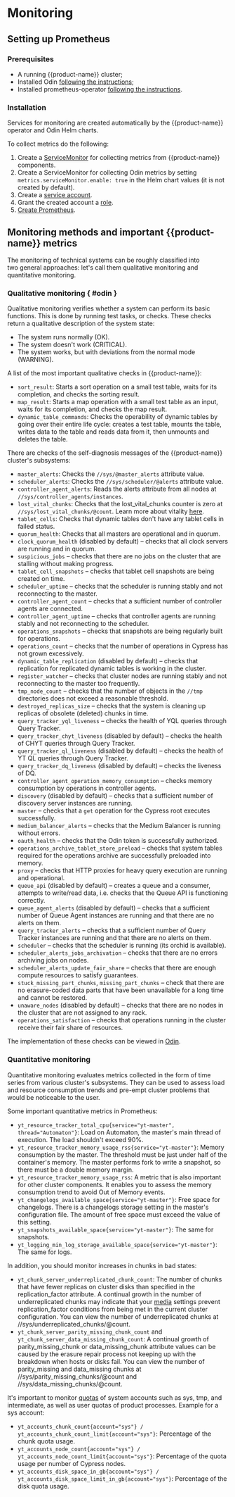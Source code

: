 # Monitoring

## Setting up Prometheus
### Prerequisites
- A running {{product-name}} cluster;
- Installed Odin [following the instructions](../../admin-guide/install-odin.md);
- Installed prometheus-operator [following the instructions](https://github.com/prometheus-operator/prometheus-operator#quickstart).

### Installation

Services for monitoring are created automatically by the {{product-name}} operator and Odin Helm charts.

To collect metrics do the following:
1. Create a [ServiceMonitor](https://github.com/ytsaurus/ytsaurus-k8s-operator/blob/main/config/samples/prometheus/prometheus_service_monitor.yaml) for collecting metrics from {{product-name}} components.
2. Create a ServiceMonitor for collecting Odin metrics by setting `metrics.serviceMonitor.enable: true` in the Helm chart values (it is not created by default).
3. Create a [service account](https://github.com/ytsaurus/ytsaurus-k8s-operator/blob/main/config/samples/prometheus/prometheus_service_account.yaml).
4. Grant the created account a [role](https://github.com/ytsaurus/ytsaurus-k8s-operator/blob/main/config/samples/prometheus/prometheus_role_binding.yaml).
5. [Create Prometheus](https://github.com/ytsaurus/ytsaurus-k8s-operator/blob/main/config/samples/prometheus/prometheus.yaml).

## Monitoring methods and important {{product-name}} metrics

The monitoring of technical systems can be roughly classified into two general approaches: let's call them qualitative monitoring and quantitative monitoring.

### Qualitative monitoring { #odin }

Qualitative monitoring verifies whether a system can perform its basic functions. This is done by running test tasks, or checks. These checks return a qualitative description of the system state:

- The system runs normally (OK).
- The system doesn't work (CRITICAL).
- The system works, but with deviations from the normal mode (WARNING).

A list of the most important qualitative checks in {{product-name}}:

- `sort_result`: Starts a sort operation on a small test table, waits for its completion, and checks the sorting result.
- `map_result`: Starts a map operation with a small test table as an input, waits for its completion, and checks the map result.
- `dynamic_table_commands`: Checks the operability of dynamic tables by going over their entire life cycle: creates a test table, mounts the table, writes data to the table and reads data from it, then unmounts and deletes the table.

There are checks of the self-diagnosis messages of the {{product-name}} cluster's subsystems:

- `master_alerts`: Checks the `//sys/@master_alerts` attribute value.
- `scheduler_alerts`: Checks the `//sys/scheduler/@alerts` attribute value.
- `controller_agent_alerts`: Reads the alerts attribute from all nodes at `//sys/controller_agents/instances`.
- `lost_vital_chunks`: Checks that the lost_vital_chunks counter is zero at `//sys/lost_vital_chunks/@count`. Learn more about vitality [here](../../user-guide/storage/chunks.md#vitality).
- `tablet_cells`: Checks that dynamic tables don't have any tablet cells in failed status.
- `quorum_health`: Checks that all masters are operational and in quorum.
- `clock_quorum_health` (disabled by default) – checks that all clock servers are running and in quorum.
- `suspicious_jobs` – checks that there are no jobs on the cluster that are stalling without making progress.
- `tablet_cell_snapshots` – checks that tablet cell snapshots are being created on time.
- `scheduler_uptime` – checks that the scheduler is running stably and not reconnecting to the master.
- `controller_agent_count` – checks that a sufficient number of controller agents are connected.
- `controller_agent_uptime` – checks that controller agents are running stably and not reconnecting to the scheduler.
- `operations_snapshots` – checks that snapshots are being regularly built for operations.
- `operations_count` – checks that the number of operations in Cypress has not grown excessively.
- `dynamic_table_replication` (disabled by default) – checks that replication for replicated dynamic tables is working in the cluster.
- `register_watcher` – checks that cluster nodes are running stably and not reconnecting to the master too frequently.
- `tmp_node_count` – checks that the number of objects in the `//tmp` directories does not exceed a reasonable threshold.
- `destroyed_replicas_size` – checks that the system is cleaning up replicas of obsolete (deleted) chunks in time.
- `query_tracker_yql_liveness` – checks the health of YQL queries through Query Tracker.
- `query_tracker_chyt_liveness` (disabled by default) – checks the health of CHYT queries through Query Tracker.
- `query_tracker_ql_liveness` (disabled by default) – checks the health of YT QL queries through Query Tracker.
- `query_tracker_dq_liveness` (disabled by default) – checks the liveness of DQ.
- `controller_agent_operation_memory_consumption` – checks memory consumption by operations in controller agents.
- `discovery` (disabled by default) – checks that a sufficient number of discovery server instances are running.
- `master` – checks that a `get` operation for the Cypress root executes successfully.
- `medium_balancer_alerts` – checks that the Medium Balancer is running without errors.
- `oauth_health` – checks that the Odin token is successfully authorized.
- `operations_archive_tablet_store_preload` – checks that system tables required for the operations archive are successfully preloaded into memory.
- `proxy` – checks that HTTP proxies for heavy query execution are running and operational.
- `queue_api` (disabled by default) – creates a queue and a consumer, attempts to write/read data, i.e. checks that the Queue API is functioning correctly.
- `queue_agent_alerts` (disabled by default) – checks that a sufficient number of Queue Agent instances are running and that there are no alerts on them.
- `query_tracker_alerts` – checks that a sufficient number of Query Tracker instances are running and that there are no alerts on them.
- `scheduler` – checks that the scheduler is running (its orchid is available).
- `scheduler_alerts_jobs_archivation` – checks that there are no errors archiving jobs on nodes.
- `scheduler_alerts_update_fair_share` – checks that there are enough compute resources to satisfy guarantees.
- `stuck_missing_part_chunks`, `missing_part_chunks` – check that there are no erasure-coded data parts that have been unavailable for a long time and cannot be restored.
- `unaware_nodes` (disabled by default) – checks that there are no nodes in the cluster that are not assigned to any rack.
- `operations_satisfaction` – checks that operations running in the cluster receive their fair share of resources.

The implementation of these checks can be viewed in [Odin](https://github.com/ytsaurus/ytsaurus/tree/main/yt/odin).

### Quantitative monitoring

Quantitative monitoring evaluates metrics collected in the form of time series from various cluster's subsystems. They can be used to assess load and resource consumption trends and pre-empt cluster problems that would be noticeable to the user.

Some important quantitative metrics in Prometheus:

- `yt_resource_tracker_total_cpu{service="yt-master", thread="Automaton"}`: Load on Automaton, the master's main thread of execution. The load shouldn't exceed 90%.
- `yt_resource_tracker_memory_usage_rss{service="yt-master"}`: Memory consumption by the master. The threshold must be just under half of the container's memory. The master performs fork to write a snapshot, so there must be a double memory margin.
- `yt_resource_tracker_memory_usage_rss`: A metric that is also important for other cluster components. It enables you to assess the memory consumption trend to avoid Out of Memory events.
- `yt_changelogs_available_space{service="yt-master"}`: Free space for changelogs. There is a changelogs storage setting in the master's configuration file. The amount of free space must exceed the value of this setting.
- `yt_snapshots_available_space{service="yt-master"}`: The same for snapshots.
- `yt_logging_min_log_storage_available_space{service="yt-master"}`: The same for logs.

In addition, you should monitor increases in chunks in bad states:

- `yt_chunk_server_underreplicated_chunk_count`: The number of chunks that have fewer replicas on cluster disks than specified in the replication_factor attribute. A continual growth in the number of underreplicated chunks may indicate that your [media](../../user-guide/storage/media.md) settings prevent replication_factor conditions from being met in the current cluster configuration. You can view the number of underreplicated chunks at //sys/underreplicated_chunks/@count.
- `yt_chunk_server_parity_missing_chunk_count` and `yt_chunk_server_data_missing_chunk_count`: A continual growth of parity_missing_chunk or data_missing_chunk attribute values can be caused by the erasure repair process not keeping up with the breakdown when hosts or disks fail. You can view the number of parity_missing and data_missing chunks at //sys/parity_missing_chunks/@count and //sys/data_missing_chunks/@count.

It's important to monitor [quotas](../../user-guide/storage/quotas.md) of system accounts such as sys, tmp, and intermediate, as well as user quotas of product processes. Example for a sys account:

- `yt_accounts_chunk_count{account="sys"} / yt_accounts_chunk_count_limit{account="sys"}`: Percentage of the chunk quota usage.
- `yt_accounts_node_count{account="sys"} / yt_accounts_node_count_limit{account="sys"}`: Percentage of the quota usage per number of Cypress nodes.
- `yt_accounts_disk_space_in_gb{account="sys"} / yt_accounts_disk_space_limit_in_gb{account="sys"}`: Percentage of the disk quota usage.
